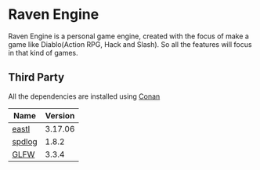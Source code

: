 # Raven Engine
Raven Engine is a personal game engine, created with the focus of make a game like Diablo(Action RPG, Hack and Slash). So all the features will focus in that kind of games.

## Third Party
All the dependencies are installed using [Conan](https://conan.io/)

| Name | Version |
---|---
| [eastl](https://github.com/electronicarts/EASTL) | 3.17.06 | 
| [spdlog](https://github.com/gabime/spdlog) | 1.8.2 | 
| [GLFW](https://github.com/glfw/glfw) | 3.3.4 | 
